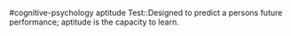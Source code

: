 #cognitive-psychology 
aptitude Test::Designed to predict a persons future performance; aptitude is the capacity to learn.
<!--SR:!2024-04-19,10,250-->
